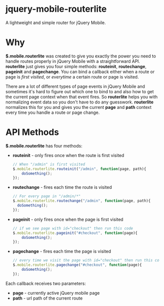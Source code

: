 jquery-mobile-routerlite
=========================
A lightweight and simple router for jQuery Mobile.

Why
=====================
**$.mobile.routerlite** was created to give you exactly the power you need to handle routes properly in jQuery Mobile with a straightforward API. **routerlite** just gives you four simple methods: **routeinit**, **routechange**, **pageinit** and **pagechange**. You can bind a callback either when a route or page is *first visited*, or *everytime* a certain route or page is visited.

There are a lot of different types of page events in jQuery Mobile and sometimes it's hard to figure out which one to bind to and also how to get the current page context when that event fires. So **routerlite** helps you with normalizing event data so you don't have to do any guesswork. **routerlite** normalizes this for you and gives you the current **page** and **path** context every time you handle a route or page change.

API Methods
=====================
**$.mobile.routerlite** has four methods:

* **routeinit** - only fires once when the route is first visited
  ```javascript
  // When "/admin" is first visited
  $.mobile.routerlite.routeinit("/admin", function(page, path){
      doSomething();
  });
  ```
	
* **routechange** - fires each time the route is visited
	```javascript
  // For every page in "/admin/*"
  $.mobile.routerlite.routechange("/admin", function(page, path){
      doSomething();
  });
  ```

* **pageinit** - only fires once when the page is first visited
  ```javascript
  // if we see page with id="checkout" then run this code
  $.mobile.routerlite.pageinit("#checkout", function(page){
      doSomething();
  });
  ```

* **pagechange** - fires each time the page is visited
  ```javascript
  // every time we visit the page with id="checkout" then run this code
  $.mobile.routerlite.pagechange("#checkout", function(page){
      doSomething();
  });
  ```

Each callback receives two parameters:       

* **page** - currently active jQuery mobile page
* **path** - url path of the current route